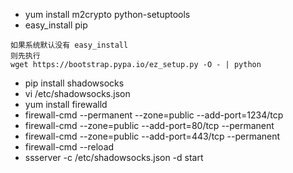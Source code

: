 * yum install m2crypto python-setuptools
* easy_install pip
```
如果系统默认没有 easy_install
则先执行
wget https://bootstrap.pypa.io/ez_setup.py -O - | python
```
* pip install shadowsocks
* vi  /etc/shadowsocks.json
* yum install firewalld
* firewall-cmd --permanent --zone=public --add-port=1234/tcp
* firewall-cmd --zone=public --add-port=80/tcp --permanent
* firewall-cmd --zone=public --add-port=443/tcp --permanent
* firewall-cmd --reload
* ssserver -c /etc/shadowsocks.json -d start
